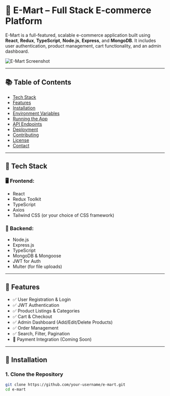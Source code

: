 # 🛒 E-Mart – Full Stack E-commerce Platform

E-Mart is a full-featured, scalable e-commerce application built using **React**, **Redux**, **TypeScript**, **Node.js**, **Express**, and **MongoDB**. It includes user authentication, product management, cart functionality, and an admin dashboard.

![E-Mart Screenshot](./screenshots/homepage.png)

---

## 📚 Table of Contents

- [Tech Stack](#-tech-stack)
- [Features](#-features)
- [Installation](#-installation)
- [Environment Variables](#-environment-variables)
- [Running the App](#-running-the-app)
- [API Endpoints](#-api-endpoints)
- [Deployment](#-deployment)
- [Contributing](#-contributing)
- [License](#-license)
- [Contact](#-contact)

---

## 🚀 Tech Stack

### 🖥️ Frontend:
- React
- Redux Toolkit
- TypeScript
- Axios
- Tailwind CSS (or your choice of CSS framework)

### 🔧 Backend:
- Node.js
- Express.js
- TypeScript
- MongoDB & Mongoose
- JWT for Auth
- Multer (for file uploads)

---

## 🎯 Features

- ✅ User Registration & Login
- ✅ JWT Authentication
- ✅ Product Listings & Categories
- ✅ Cart & Checkout
- ✅ Admin Dashboard (Add/Edit/Delete Products)
- ✅ Order Management
- ✅ Search, Filter, Pagination
- 🚧 Payment Integration (Coming Soon)

---

## 🧰 Installation

### 1. Clone the Repository

```bash
git clone https://github.com/your-username/e-mart.git
cd e-mart
